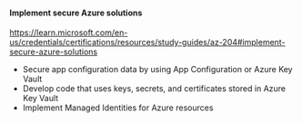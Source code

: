 #### Implement secure Azure solutions
https://learn.microsoft.com/en-us/credentials/certifications/resources/study-guides/az-204#implement-secure-azure-solutions
- Secure app configuration data by using App Configuration or Azure Key Vault
- Develop code that uses keys, secrets, and certificates stored in Azure Key Vault
- Implement Managed Identities for Azure resources